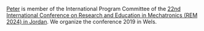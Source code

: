 ---
---

[Peter]({{'/members/hehenberger'}}) is member of the International Program Committee of the [22nd International Conference on Research and Education in Mechatronics (REM 2024) in Jordan](https://rem2024.gju.edu.jo/index.html). We organize the conference 2019 in Wels.